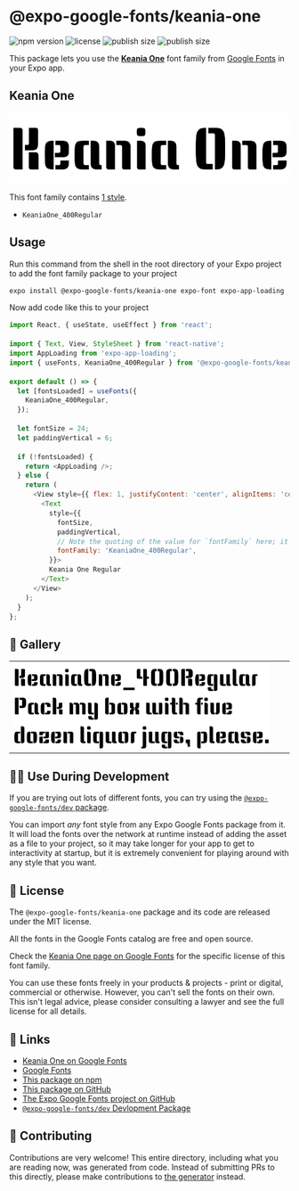 # @expo-google-fonts/keania-one

![npm version](https://flat.badgen.net/npm/v/@expo-google-fonts/keania-one)
![license](https://flat.badgen.net/github/license/expo/google-fonts)
![publish size](https://flat.badgen.net/packagephobia/install/@expo-google-fonts/keania-one)
![publish size](https://flat.badgen.net/packagephobia/publish/@expo-google-fonts/keania-one)

This package lets you use the [**Keania One**](https://fonts.google.com/specimen/Keania+One) font family from [Google Fonts](https://fonts.google.com/) in your Expo app.

## Keania One

![Keania One](./font-family.png)

This font family contains [1 style](#-gallery).

- `KeaniaOne_400Regular`

## Usage

Run this command from the shell in the root directory of your Expo project to add the font family package to your project
```sh
expo install @expo-google-fonts/keania-one expo-font expo-app-loading
```

Now add code like this to your project
```js
import React, { useState, useEffect } from 'react';

import { Text, View, StyleSheet } from 'react-native';
import AppLoading from 'expo-app-loading';
import { useFonts, KeaniaOne_400Regular } from '@expo-google-fonts/keania-one';

export default () => {
  let [fontsLoaded] = useFonts({
    KeaniaOne_400Regular,
  });

  let fontSize = 24;
  let paddingVertical = 6;

  if (!fontsLoaded) {
    return <AppLoading />;
  } else {
    return (
      <View style={{ flex: 1, justifyContent: 'center', alignItems: 'center' }}>
        <Text
          style={{
            fontSize,
            paddingVertical,
            // Note the quoting of the value for `fontFamily` here; it expects a string!
            fontFamily: 'KeaniaOne_400Regular',
          }}>
          Keania One Regular
        </Text>
      </View>
    );
  }
};

```

## 🔡 Gallery


||||
|-|-|-|
|![KeaniaOne_400Regular](./KeaniaOne_400Regular.ttf.png)||||


## 👩‍💻 Use During Development

If you are trying out lots of different fonts, you can try using the [`@expo-google-fonts/dev` package](https://github.com/expo/google-fonts/tree/master/font-packages/dev#readme).

You can import *any* font style from any Expo Google Fonts package from it. It will load the fonts
over the network at runtime instead of adding the asset as a file to your project, so it may take longer
for your app to get to interactivity at startup, but it is extremely convenient
for playing around with any style that you want.

## 📖 License

The `@expo-google-fonts/keania-one` package and its code are released under the MIT license.

All the fonts in the Google Fonts catalog are free and open source.

Check the [Keania One page on Google Fonts](https://fonts.google.com/specimen/Keania+One) for the specific license of this font family.

You can use these fonts freely in your products & projects - print or digital, commercial or otherwise. However, you can't sell the fonts on their own. This isn't legal advice, please consider consulting a lawyer and see the full license for all details.

## 🔗 Links

- [Keania One on Google Fonts](https://fonts.google.com/specimen/Keania+One)
- [Google Fonts](https://fonts.google.com/)
- [This package on npm](https://www.npmjs.com/package/@expo-google-fonts/keania-one)
- [This package on GitHub](https://github.com/expo/google-fonts/tree/master/font-packages/keania-one)
- [The Expo Google Fonts project on GitHub](https://github.com/expo/google-fonts)
- [`@expo-google-fonts/dev` Devlopment Package](https://github.com/expo/google-fonts/tree/master/font-packages/dev)

## 🤝 Contributing

Contributions are very welcome! This entire directory, including what you are reading now, was generated from code. Instead of submitting PRs to this directly, please make contributions to [the generator](https://github.com/expo/google-fonts/tree/master/packages/generator) instead.
